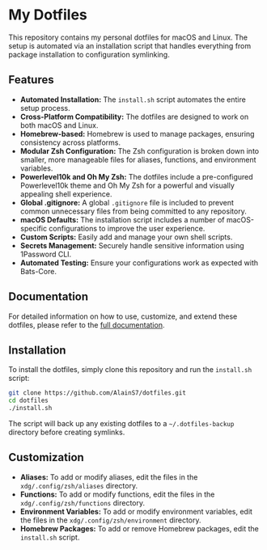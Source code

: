# My Dotfiles

This repository contains my personal dotfiles for macOS and Linux. The setup is automated via an installation script that handles everything from package installation to configuration symlinking.

## Features

* **Automated Installation:** The `install.sh` script automates the entire setup process.
* **Cross-Platform Compatibility:** The dotfiles are designed to work on both macOS and Linux.
* **Homebrew-based:** Homebrew is used to manage packages, ensuring consistency across platforms.
* **Modular Zsh Configuration:** The Zsh configuration is broken down into smaller, more manageable files for aliases, functions, and environment variables.
* **Powerlevel10k and Oh My Zsh:** The dotfiles include a pre-configured Powerlevel10k theme and Oh My Zsh for a powerful and visually appealing shell experience.
* **Global .gitignore:** A global `.gitignore` file is included to prevent common unnecessary files from being committed to any repository.
* **macOS Defaults:** The installation script includes a number of macOS-specific configurations to improve the user experience.
* **Custom Scripts:** Easily add and manage your own shell scripts.
* **Secrets Management:** Securely handle sensitive information using 1Password CLI.
* **Automated Testing:** Ensure your configurations work as expected with Bats-Core.

## Documentation

For detailed information on how to use, customize, and extend these dotfiles, please refer to the [full documentation](./docs/README.md).

## Installation

To install the dotfiles, simply clone this repository and run the `install.sh` script:

```sh
git clone https://github.com/AlainS7/dotfiles.git
cd dotfiles
./install.sh
```

The script will back up any existing dotfiles to a `~/.dotfiles-backup` directory before creating symlinks.

## Customization

* **Aliases:** To add or modify aliases, edit the files in the `xdg/.config/zsh/aliases` directory.
* **Functions:** To add or modify functions, edit the files in the `xdg/.config/zsh/functions` directory.
* **Environment Variables:** To add or modify environment variables, edit the files in the `xdg/.config/zsh/environment` directory.
* **Homebrew Packages:** To add or remove Homebrew packages, edit the `install.sh` script.
